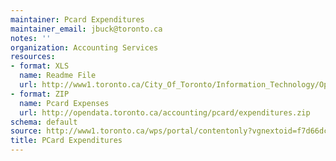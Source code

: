 ```yaml
---
maintainer: Pcard Expenditures
maintainer_email: jbuck@toronto.ca
notes: ''
organization: Accounting Services
resources:
- format: XLS
  name: Readme File
  url: http://www1.toronto.ca/City_Of_Toronto/Information_Technology/Open_Data/Data_Sets/Assets/Files/PCard_Expenditures_Readme.xls
- format: ZIP
  name: Pcard Expenses
  url: http://opendata.toronto.ca/accounting/pcard/expenditures.zip
schema: default
source: http://www1.toronto.ca/wps/portal/contentonly?vgnextoid=f7d66dc329171310VgnVCM1000003dd60f89RCRD&vgnextchannel=1a66e03bb8d1e310VgnVCM10000071d60f89RCRD
title: PCard Expenditures
---
```

